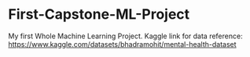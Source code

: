 # First-Capstone-ML-Project
My first Whole Machine Learning Project.
Kaggle link for data reference: https://www.kaggle.com/datasets/bhadramohit/mental-health-dataset

